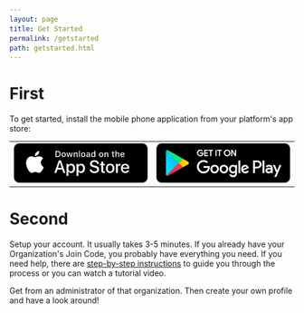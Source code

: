```yaml
---
layout: page
title: Get Started
permalink: /getstarted
path: getstarted.html
---
```


<h1>First</h1>
To get started, install the mobile phone application from your platform's app store:

<table>
<tr>
<td><a href="https://apps.apple.com/us/app/nametaggle/id1479297455"><img src ="./assets/download-app-store.png"></a></td>
<td><a href="https://play.google.com/store/apps/details?id=com.nametaggle.nametaggle&hl=en_US"><img src ="./assets/download-google-play.png"></a></td>
</tr>
</table>

<h1>Second</h1>
Setup your account.  It usually takes 3-5 minutes. If you already have your Organization's Join Code, you probably have everything you need.  If you need help, there are <a href="/procedures/010-NewUserSignup/">step-by-step instructions</a> to guide you through the process or you can watch a tutorial video.

Get from an administrator of that organization. Then create your own profile and have a look around!
